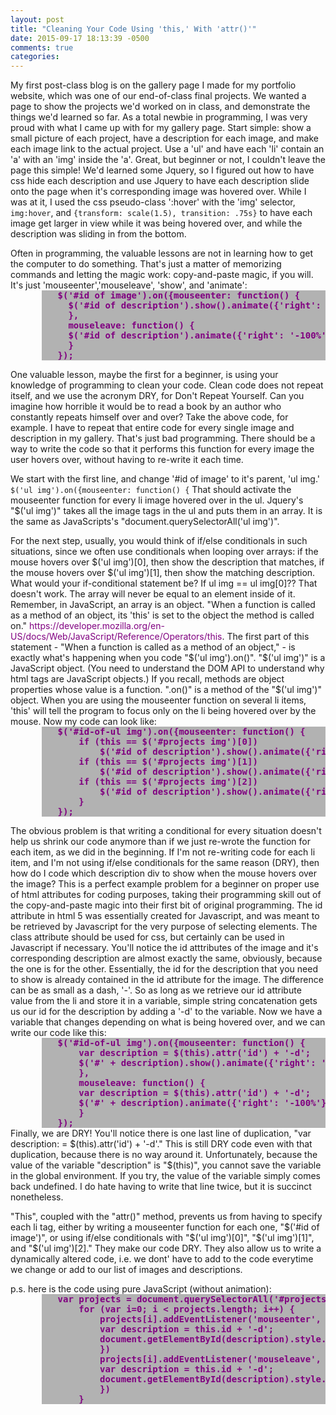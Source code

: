 ```yaml
---
layout: post
title: "Cleaning Your Code Using 'this,' With 'attr()'"
date: 2015-09-17 18:13:39 -0500
comments: true
categories: 
---
```


My first post-class blog is on the gallery page I made for my portfolio website, which was one of our end-of-class final projects. We wanted a page to show the projects we'd worked on in class, and demonstrate the things we'd learned so far. As a total newbie in programming, I was very proud with what I came up with for my gallery page. Start simple: show a small picture of each project, have a description for each image, and make each image link to the actual project. Use a 'ul' and have each 'li' contain an 'a' with an 'img' inside the 'a'. Great, but beginner or not, I couldn't leave the page this simple! We'd learned some Jquery, so I figured out how to have css hide each description and use Jquery to have each description slide onto the page when it's corresponding image was hovered over. While I was at it, I used the css pseudo-class ':hover' with the 'img' selector, `img:hover`, and `{transform: scale(1.5), transition: .75s}` to have each image get larger in view while it was being hovered over, and while the description was sliding in from the bottom.

<p style='margin:0'>
Often in programming, the valuable lessons are not in learning how to get the computer to do something. That's just a matter of memorizing commands and letting the magic work: copy-and-paste magic, if you will. It's just 'mouseenter','mouseleave', 'show', and 'animate': 
<pre style='margin:0 0 0 10%;padding:0 0 0 5%; color:purple; background: #B2B2B2; font-weight: bold;'>
$('#id of image').on({mouseenter: function() { 
  $('#id of description').show().animate({'right': '10%'}, 1500);
  },
  mouseleave: function() {
  $('#id of description').animate({'right': '-100%'});
  }
});
</pre>
</p>
<p style='margin:default'>
One valuable lesson, maybe the first for a beginner, is using your knowledge of programming to clean your code. Clean code does not repeat itself, and we use the acronym DRY, for Don't Repeat Yourself. Can you imagine how horrible it would be to read a book by an author who constantly repeats himself over and over? Take the above code, for example. I have to repeat that entire code for every single image and description in my gallery. That's just bad programming. There should be a way to write the code so that it performs this function for every image the user hovers over, without having to re-write it each time. 
</p>
<p style='margin:default'>
We start with the first line, and change '#id of image' to it's parent, 'ul img.' <code>$('ul img').on({mouseenter: function() {</code> That should activate the mouseenter function for every li image hovered over in the ul. Jquery's "$('ul img')" takes all the image tags in the ul and puts them in an array. It is the same as JavaScripts's "document.querySelectorAll('ul img')". 
</p>
<p style='margin:0'>
For the next step, usually, you would think of if/else conditionals in such situations, since we often use conditionals when looping over arrays: if the mouse hovers over $('ul img')[0], then show the description that matches, if the mouse hovers over $('ul img')[1], then show the matching description. What would your if-conditional statement be? If ul img == ul img[0]?? That doesn't work. The array will never be equal to an element inside of it. Remember, in JavaScript, an array is an object. "When a function is called as a method of an object, its 'this' is set to the object the method is called on." <a style='color:purple'>https://developer.mozilla.org/en-US/docs/Web/JavaScript/Reference/Operators/this</a>. The first part of this statement - "When a function is called as a method of an object," - is exactly what's happening when you code "$('ul img').on()". "$('ul img')" is a JavaScript object. (You need to understand the DOM API to understand why html tags are JavaScript objects.) If you recall, methods are object properties whose value is a function. ".on()" is a method of the "$('ul img')" object. When you are using the mouseenter function on several li items, 'this' will tell the program to focus only on the li being hovered over by the mouse. Now my code can look like:
<pre style='margin:0 0 0 10%;padding:0 0 0 5%; color:purple; background: #B2B2B2; font-weight: bold;'>
$('#id-of-ul img').on({mouseenter: function() {
    if (this == $('#projects img')[0])
        $('#id of description').show().animate({'right': '10%'}, 1500);
    if (this == $('#projects img')[1])
        $('#id of description').show().animate({'right': '10%'}, 1500);
    if (this == $('#projects img')[2])
        $('#id of description').show().animate({'right': '10%'}, 1500);
    }
});
</pre>
</p>
<p style='margin:0'>
 The obvious problem is that writing a conditional for every situation doesn't help us shrink our code anymore than if we just re-wrote the function for each item, as we did in the beginning. If I'm not re-writing code for each li item, and I'm not using if/else conditionals for the same reason (DRY), then how do I code which description div to show when the mouse hovers over the image? This is a perfect example problem for a beginner on proper use of html attributes for coding purposes, taking their programming skill out of the copy-and-paste magic into their first bit of original programming. The id attribute in html 5 was essentially created for Javascript, and was meant to be retrieved by Javascript for the very purpose of selecting elements. The class attribute should be used for css, but certainly can be used in Javascript if necessary. You'll notice the id atttributes of the image and it's corresponding description are almost exactly the same, obviously, because the one is for the other. Essentially, the id for the description that you need to show is already contained in the id attribute for the image. The difference can be as small as a dash, '-'. So as long as we retrieve our id attribute value from the li and store it in a variable, simple string concatenation gets us our id for the description by adding a '-d' to the variable. Now we have a variable that changes depending on what is being hovered over, and we can write our code like this:
 <pre style='margin:0 0 0 10%;padding:0 0 0 5%; color:purple; background: #B2B2B2; font-weight: bold;'>
$('#id-of-ul img').on({mouseenter: function() { 
    var description = $(this).attr('id') + '-d';
    $('#' + description).show().animate({'right': '10%'}, 1500);
    },
    mouseleave: function() {
    var description = $(this).attr('id') + '-d';
    $('#' + description).animate({'right': '-100%'});
    }
});
</pre>
Finally, we are DRY! You'll notice there is one last line of duplication, "var description: = $(this).attr('id') + '-d'." This is still DRY code even with that duplication, because there is no way around it. Unfortunately, because the value of the variable "description" is "$(this)", you cannot save the variable in the global environment. If you try, the value of the variable simply comes back undefined. I do hate having to write that line twice, but it is succinct nonetheless. 
</p>
<p style='margin:default'>
"This", coupled with the "attr()" method, prevents us from having to specify each li tag, either by writing a mouseenter function for each one, "$('#id of image')", or using if/else conditionals with "$('ul img')[0]", "$('ul img')[1]", and "$('ul img')[2]." They make our code DRY. They also allow us to write a dynamically altered code, i.e. we dont' have to add to the code everytime we change or add to our list of images and descriptions. 
</p>
<p style='margin:0'>
p.s. here is the code using pure JavaScript (without animation):
<pre style='margin:0 0 0 10%;padding:0 0 0 5%; color:purple; background: #B2B2B2; font-weight: bold;'>
var projects = document.querySelectorAll('#projects img');
    for (var i=0; i < projects.length; i++) {
        projects[i].addEventListener('mouseenter', function() {
        var description = this.id + '-d';
        document.getElementById(description).style.display = 'block';
        })
        projects[i].addEventListener('mouseleave', function() {
        var description = this.id + '-d';
        document.getElementById(description).style.display = 'none';
        })
    }
</pre>
</p>
